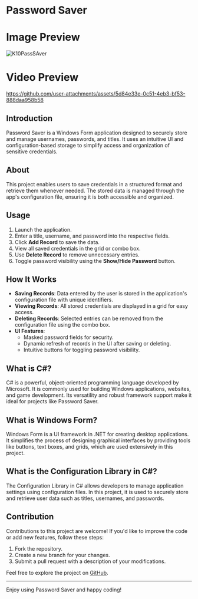 # Password Saver

# Image Preview
![K10PassSAver](https://github.com/user-attachments/assets/c0701ea3-7d81-43e1-8408-29021afecc7a)

# Video Preview
https://github.com/user-attachments/assets/5d84e33e-0c51-4eb3-bf53-888daa958b58

## Introduction
Password Saver is a Windows Form application designed to securely store and manage usernames, passwords, and titles. It uses an intuitive UI and configuration-based storage to simplify access and organization of sensitive credentials.

## About
This project enables users to save credentials in a structured format and retrieve them whenever needed. The stored data is managed through the app's configuration file, ensuring it is both accessible and organized. 

## Usage
1. Launch the application.
2. Enter a title, username, and password into the respective fields.
3. Click **Add Record** to save the data.
4. View all saved credentials in the grid or combo box.
5. Use **Delete Record** to remove unnecessary entries.
6. Toggle password visibility using the **Show/Hide Password** button.

## How It Works
- **Saving Records**: Data entered by the user is stored in the application's configuration file with unique identifiers.
- **Viewing Records**: All stored credentials are displayed in a grid for easy access.
- **Deleting Records**: Selected entries can be removed from the configuration file using the combo box.
- **UI Features**:
  - Masked password fields for security.
  - Dynamic refresh of records in the UI after saving or deleting.
  - Intuitive buttons for toggling password visibility.

## What is C#?
C# is a powerful, object-oriented programming language developed by Microsoft. It is commonly used for building Windows applications, websites, and game development. Its versatility and robust framework support make it ideal for projects like Password Saver.

## What is Windows Form?
Windows Form is a UI framework in .NET for creating desktop applications. It simplifies the process of designing graphical interfaces by providing tools like buttons, text boxes, and grids, which are used extensively in this project.

## What is the Configuration Library in C#?
The Configuration Library in C# allows developers to manage application settings using configuration files. In this project, it is used to securely store and retrieve user data such as titles, usernames, and passwords.

## Contribution
Contributions to this project are welcome! If you'd like to improve the code or add new features, follow these steps:
1. Fork the repository.
2. Create a new branch for your changes.
3. Submit a pull request with a description of your modifications.

Feel free to explore the project on [GitHub](https://github.com/KASRA10).

---

Enjoy using Password Saver and happy coding!
